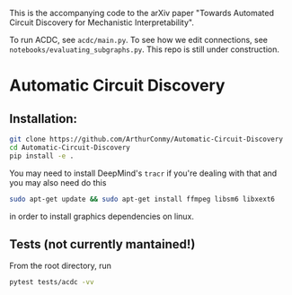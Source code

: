 <!-- :warning: This codebase is still under construction :warning: -->

This is the accompanying code to the arXiv paper "Towards Automated Circuit Discovery for Mechanistic Interpretability".

To run ACDC, see `acdc/main.py`. To see how we edit connections, see `notebooks/evaluating_subgraphs.py`. This repo is still under construction.

# Automatic Circuit Discovery 

## Installation:

```bash
git clone https://github.com/ArthurConmy/Automatic-Circuit-Discovery
cd Automatic-Circuit-Discovery
pip install -e .
```

You may need to install DeepMind's `tracr` if you're dealing with that and you may also need do this

```bash
sudo apt-get update && sudo apt-get install ffmpeg libsm6 libxext6
```

in order to install graphics dependencies on linux.

## Tests (not currently mantained!)

From the root directory, run 

```bash
pytest tests/acdc -vv
```
